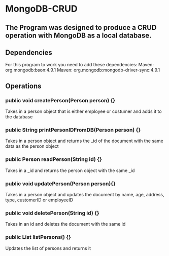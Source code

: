# MongoDB-CRUD

## The Program was designed to produce a CRUD operation with MongoDB as a local database.

## Dependencies
For this program to work you need to add these dependencies:
Maven: org.mongodb:bson:4.9.1
Maven: org.mongodb:mongodb-driver-sync:4.9.1

## Operations
### public void createPerson(Person person) {}
Takes in a person object that is either employee or costumer and adds it to the database

### public String printPersonIDFromDB(Person person) {}
Takes in a person object and returns the _id of the document with the same data as the person object

### public Person readPerson(String id) {}
Takes in a _id and returns the person object with the same _id

### public void updatePerson(Person person){}
Takes in a person object and updates the document by name, age, address, type, customerID or employeeID

### public void deletePerson(String id) {}
Takes in an id and deletes the document with the same id

### public List<Person> listPersons() {}
Updates the list of persons and returns it
